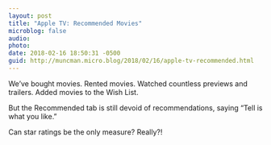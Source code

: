 ```yaml
---
layout: post
title: "Apple TV: Recommended Movies"
microblog: false
audio: 
photo: 
date: 2018-02-16 18:50:31 -0500
guid: http://muncman.micro.blog/2018/02/16/apple-tv-recommended.html
---
```

We&rsquo;ve bought movies. Rented movies. Watched countless previews and trailers. Added movies to the Wish List. 

But the Recommended tab is still devoid of recommendations, saying &ldquo;Tell is what you like.&rdquo; 

Can star ratings be the only measure? Really?!
